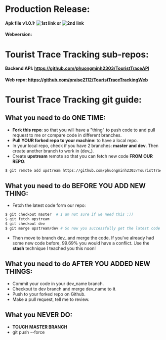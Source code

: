 # Production Release:
#### Apk file v1.0.1: ![1st link](https://drive.google.com/open?id=13pFtKapLZE6D4WAlVXqlAUbzJWVdNZdA) or ![2nd link](https://drive.google.com/open?id=1qY3VKOJLyEQb0w_H-BdPQFjI-VYxDRkN)
#### Webversion: 

# Tourist Trace Tracking sub-repos:
#### Backend API: https://github.com/phuongminh2303/TouristTraceAPI
#### Web repo: https://github.com/praise2112/TouristTraceTrackingWeb

# Tourist Trace Tracking git guide:

## What you need to do ONE TIME:
- **Fork this repo**: so that you will have a "thing" to push code to and pull request to me or compare code in different branches.
- **Pull YOUR forked repo to your machine**: to have a local repo.
- In your local repo, check if you have 2 branches: **master and dev**. Then create another branch to work in (dev_<yourname>).
- Create **upstream** remote so that you can fetch new code **FROM OUR REPO**:
```sh
$ git remote add upstream https://github.com/phuongminh2303/TouristTraceTracking.git
```

## What you need to do BEFORE YOU ADD NEW THING:
- Fetch the latest code form our repo:
```sh
$ git checkout master  # I am not sure if we need this :))
$ git fetch upstream
$ git checkout dev
$ git merge upstream/dev # So now you successfully get the latest code 
```
- Then move to branch dev_<yourname> and merge the code. If you've already had some new code before, 99.69% you would have a conflict. Use the **stash** technique I teached you this noon!

## What you need to do AFTER YOU ADDED NEW THINGS:
- Commit your code in your dev_name branch.
- Checkout to dev branch and merge dev_name to it.
- Push to your forked repo on Github.
- Make a pull request, tell me to review.

## What you NEVER DO:
- **TOUCH MASTER BRANCH**
- git push --force
